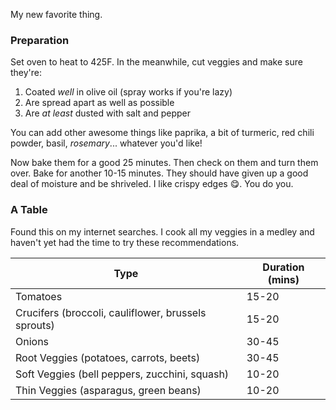 My new favorite thing. 

### Preparation

Set oven to heat to 425F. In the meanwhile, cut veggies and make sure they're:

1. Coated _well_ in olive oil (spray works if you're lazy)
2. Are spread apart as well as possible
3. Are _at least_ dusted with salt and pepper

You can add other awesome things like paprika, a bit of turmeric, red chili powder, basil, _rosemary_... whatever you'd like!

Now bake them for a good 25 minutes. Then check on them and turn them over. Bake for another 10-15 minutes. They should have given up a good deal of moisture and be shriveled. I like crispy edges 😋. You do you.

### A Table

Found this on my internet searches. I cook all my veggies in a medley and haven't yet had the time to try these recommendations. 

| Type                                                | Duration (mins) |
|-----------------------------------------------------|-----------------|
| Tomatoes                                            | 15-20           |
| Crucifers (broccoli, cauliflower, brussels sprouts) | 15-20           |
| Onions                                              | 30-45           |
| Root Veggies (potatoes, carrots, beets)             | 30-45           |
| Soft Veggies (bell peppers, zucchini, squash)       | 10-20           |
| Thin Veggies (asparagus, green beans)               | 10-20           |
